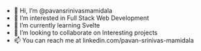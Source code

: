 - 👋 Hi, I’m @pavansrinivasmamidala
- 👀 I’m interested in Full Stack Web Development
- 🌱 I’m currently learning Svelte
- 💞️ I’m looking to collaborate on Interesting projects
- 📫 You can reach me at linkedin.com/pavan-srinivas-mamidala

<!---
pavansrinivasmamidala/pavansrinivasmamidala is a ✨ special ✨ repository because its `README.md` (this file) appears on your GitHub profile.
You can click the Preview link to take a look at your changes.
--->
